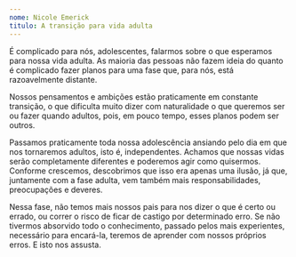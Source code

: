```yaml
---
nome: Nicole Emerick
titulo: A transição para vida adulta
---
```


É complicado para nós, adolescentes, falarmos sobre o que esperamos para nossa vida adulta. As maioria das pessoas não fazem ideia do quanto é complicado fazer planos para uma fase que, para nós, está razoavelmente distante.

Nossos pensamentos e ambições estão praticamente em constante transição, o que dificulta muito dizer com naturalidade o que queremos ser ou fazer quando adultos, pois, em pouco tempo, esses planos podem ser outros.

Passamos praticamente toda nossa adolescência ansiando pelo dia em que nos tornaremos adultos, isto é, independentes. Achamos que nossas vidas serão completamente diferentes e poderemos agir como quisermos. Conforme crescemos, descobrimos que isso era apenas uma ilusão, já que, juntamente com a fase adulta, vem também mais responsabilidades, preocupações e deveres.

Nessa fase, não temos mais nossos pais para nos dizer o que é certo ou errado, ou correr o risco de ficar de castigo por determinado erro. Se não tivermos absorvido todo o conhecimento, passado pelos mais experientes, necessário para encará-la, teremos de aprender com nossos próprios erros. E isto nos assusta.

